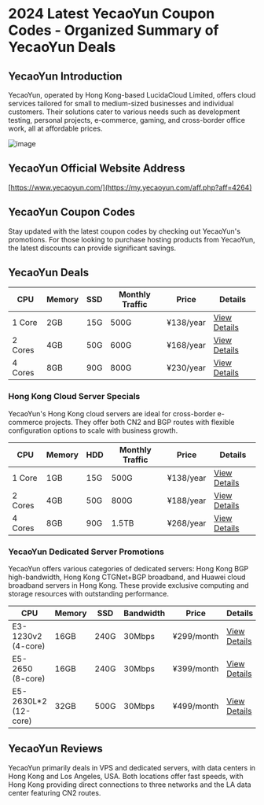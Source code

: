 # 2024 Latest YecaoYun Coupon Codes - Organized Summary of YecaoYun Deals

## YecaoYun Introduction

YecaoYun, operated by Hong Kong-based LucidaCloud Limited, offers cloud services tailored for small to medium-sized businesses and individual customers. Their solutions cater to various needs such as development testing, personal projects, e-commerce, gaming, and cross-border office work, all at affordable prices.

![image](https://github.com/yiyiwudao/YecaoYun/assets/167607466/4d0d7b4f-b3b0-467d-ae0a-13d5262dcd15)

## YecaoYun Official Website Address

[https://www.yecaoyun.com/](https://my.yecaoyun.com/aff.php?aff=4264)

## YecaoYun Coupon Codes

Stay updated with the latest coupon codes by checking out YecaoYun's promotions. For those looking to purchase hosting products from YecaoYun, the latest discounts can provide significant savings.

## YecaoYun Deals

| CPU         | Memory | SSD  | Monthly Traffic | Price       | Details                   |
|-------------|--------|------|-----------------|-------------|---------------------------|
| 1 Core      | 2GB    | 15G  | 500G            | ¥138/year   | [View Details](https://my.yecaoyun.com/aff.php?aff=4264&pid=452) |
| 2 Cores     | 4GB    | 50G  | 600G            | ¥168/year   | [View Details](https://my.yecaoyun.com/aff.php?aff=4264&pid=453) |
| 4 Cores     | 8GB    | 90G  | 800G            | ¥230/year   | [View Details](https://my.yecaoyun.com/aff.php?aff=4264&pid=454) |

### Hong Kong Cloud Server Specials

YecaoYun's Hong Kong cloud servers are ideal for cross-border e-commerce projects. They offer both CN2 and BGP routes with flexible configuration options to scale with business growth.

| CPU         | Memory | HDD  | Monthly Traffic | Price       | Details                   |
|-------------|--------|------|-----------------|-------------|---------------------------|
| 1 Core      | 1GB    | 15G  | 500G            | ¥138/year   | [View Details](https://my.yecaoyun.com/aff.php?aff=4264&pid=399) |
| 2 Cores     | 4GB    | 50G  | 800G            | ¥188/year   | [View Details](https://my.yecaoyun.com/aff.php?aff=4264&pid=400) |
| 4 Cores     | 8GB    | 90G  | 1.5TB           | ¥268/year   | [View Details](https://my.yecaoyun.com/aff.php?aff=4264&pid=401) |

### YecaoYun Dedicated Server Promotions

YecaoYun offers various categories of dedicated servers: Hong Kong BGP high-bandwidth, Hong Kong CTGNet+BGP broadband, and Huawei cloud broadband servers in Hong Kong. These provide exclusive computing and storage resources with outstanding performance.

| CPU              | Memory | SSD  | Bandwidth | Price      | Details                   |
|------------------|--------|------|-----------|------------|---------------------------|
| E3-1230v2 (4-core)| 16GB   | 240G | 30Mbps    | ¥299/month | [View Details](https://my.yecaoyun.com/aff.php?aff=4264&pid=280) |
| E5-2650 (8-core) | 16GB   | 240G | 30Mbps    | ¥399/month | [View Details](https://my.yecaoyun.com/aff.php?aff=4264&pid=281) |
| E5-2630L*2 (12-core)| 32GB  | 500G | 30Mbps    | ¥499/month | [View Details](https://my.yecaoyun.com/aff.php?aff=4264&pid=283) |

## YecaoYun Reviews

YecaoYun primarily deals in VPS and dedicated servers, with data centers in Hong Kong and Los Angeles, USA. Both locations offer fast speeds, with Hong Kong providing direct connections to three networks and the LA data center featuring CN2 routes.
